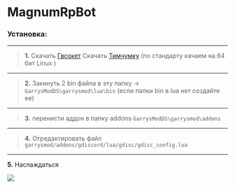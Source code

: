 # MagnumRpBot

### Установка:
------------------------------------------------------------------------------------------------------------------
 
> **1.** Скачать [Гвсокет](https://github.com/FredyH/GWSockets/releases/latest)
> Скачать [Тимчумку](https://github.com/timschumi/gmod-chttp/releases/latest)  (по стандарту качаем на 64 бит Linux ) 
------------------------------------------------------------------------------------------------------------------ 
> **2.** Закинуть 2 bin файла в эту папку -> `GarrysModDS\garrysmod\lua\bin`  (если папки bin в lua нет создайте ее)
------------------------------------------------------------------------------------------------------------------ 
> **3.** перенисти аддон в папку addons `GarrysModDS\garrysmod\addons`
------------------------------------------------------------------------------------------------------------------
> **4.** Отредактировать файл `garrysmod/addons/gdiscord/lua/gdisc/gdisc_config.lua`
------------------------------------------------------------------------------------------------------------------ 
 **5.** Наслаждаться

<img src=https://i.imgur.com/Wl2xS7j.png>
